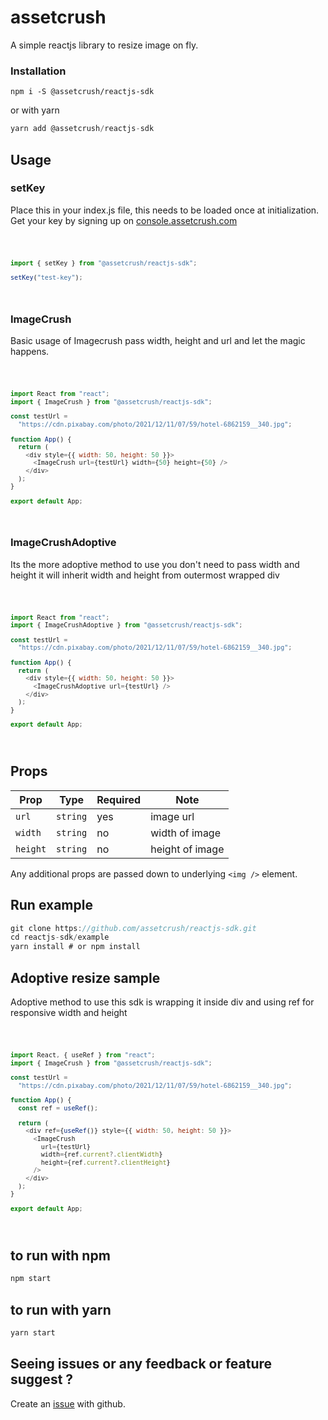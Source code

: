 # assetcrush

A simple reactjs library to resize image on fly.

### Installation

```
npm i -S @assetcrush/reactjs-sdk
```

or with yarn

```javascript
yarn add @assetcrush/reactjs-sdk
```

## Usage

### setKey

Place this in your index.js file, this needs to be loaded once at initialization. Get your key by signing up on
[console.assetcrush.com](https://console.assetcrush.com/)

<code>

```javascript
import { setKey } from "@assetcrush/reactjs-sdk";

setKey("test-key");
```

</code>

### ImageCrush

Basic usage of Imagecrush pass width, height and url and let the magic happens.

<code>

```javascript
import React from "react";
import { ImageCrush } from "@assetcrush/reactjs-sdk";

const testUrl =
  "https://cdn.pixabay.com/photo/2021/12/11/07/59/hotel-6862159__340.jpg";

function App() {
  return (
    <div style={{ width: 50, height: 50 }}>
      <ImageCrush url={testUrl} width={50} height={50} />
    </div>
  );
}

export default App;
```

</code>

### ImageCrushAdoptive

Its the more adoptive method to use you don't need to pass width and height it will inherit width and height from outermost wrapped div

<code>

```javascript
import React from "react";
import { ImageCrushAdoptive } from "@assetcrush/reactjs-sdk";

const testUrl =
  "https://cdn.pixabay.com/photo/2021/12/11/07/59/hotel-6862159__340.jpg";

function App() {
  return (
    <div style={{ width: 50, height: 50 }}>
      <ImageCrushAdoptive url={testUrl} />
    </div>
  );
}

export default App;
```

</code>

## Props

| Prop     | Type     | Required | Note            |
| -------- | -------- | -------- | --------------- |
| `url`    | `string` | yes      | image url       |
| `width`  | `string` | no       | width of image  |
| `height` | `string` | no       | height of image |

Any additional props are passed down to underlying `<img />` element.

## Run example

```javascript
git clone https://github.com/assetcrush/reactjs-sdk.git
cd reactjs-sdk/example
yarn install # or npm install
```

## Adoptive resize sample

Adoptive method to use this sdk is wrapping it inside div and using ref for responsive width and height

<code>

```javascript
import React, { useRef } from "react";
import { ImageCrush } from "@assetcrush/reactjs-sdk";

const testUrl =
  "https://cdn.pixabay.com/photo/2021/12/11/07/59/hotel-6862159__340.jpg";

function App() {
  const ref = useRef();

  return (
    <div ref={useRef()} style={{ width: 50, height: 50 }}>
      <ImageCrush
        url={testUrl}
        width={ref.current?.clientWidth}
        height={ref.current?.clientHeight}
      />
    </div>
  );
}

export default App;
```

</code>

## to run with npm

```javascript
npm start
```

## to run with yarn

```javascript
yarn start
```

## Seeing issues or any feedback or feature suggest ?

Create an [issue](https://github.com/assetcrush/reactjs-sdk.git/issues) with github.
